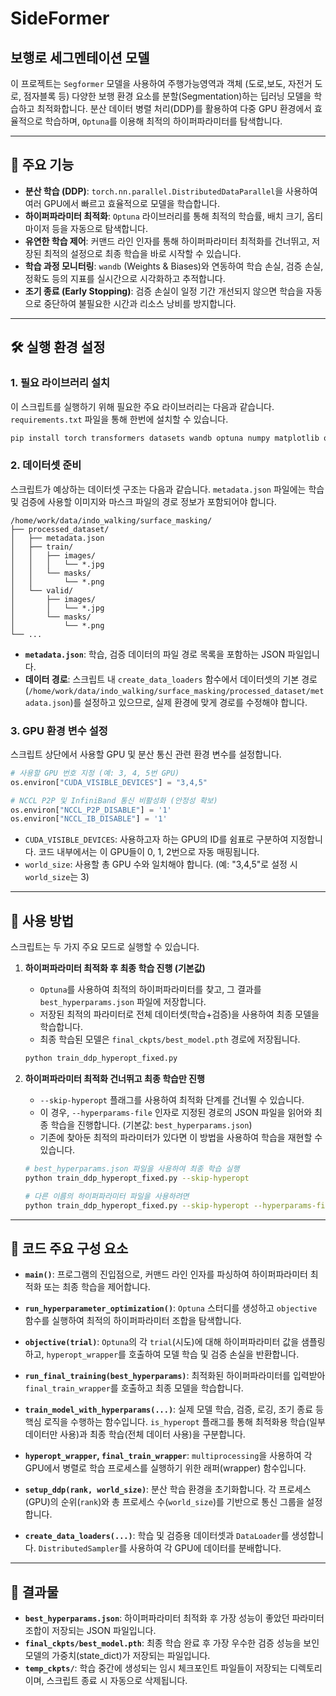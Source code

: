

# SideFormer
## 보행로 세그멘테이션 모델

이 프로젝트는 `Segformer` 모델을 사용하여 주행가능영역과 객체 (도로,보도, 자전거 도로, 점자블록 등) 다양한 보행 환경 요소를 분할(Segmentation)하는 딥러닝 모델을 학습하고 최적화합니다. 분산 데이터 병렬 처리(DDP)를 활용하여 다중 GPU 환경에서 효율적으로 학습하며, `Optuna`를 이용해 최적의 하이퍼파라미터를 탐색합니다.

-----

## 🌟 주요 기능

  - **분산 학습 (DDP)**: `torch.nn.parallel.DistributedDataParallel`을 사용하여 여러 GPU에서 빠르고 효율적으로 모델을 학습합니다.
  - **하이퍼파라미터 최적화**: `Optuna` 라이브러리를 통해 최적의 학습률, 배치 크기, 옵티마이저 등을 자동으로 탐색합니다.
  - **유연한 학습 제어**: 커맨드 라인 인자를 통해 하이퍼파라미터 최적화를 건너뛰고, 저장된 최적의 설정으로 최종 학습을 바로 시작할 수 있습니다.
  - **학습 과정 모니터링**: `wandb` (Weights & Biases)와 연동하여 학습 손실, 검증 손실, 정확도 등의 지표를 실시간으로 시각화하고 추적합니다.
  - **조기 종료 (Early Stopping)**: 검증 손실이 일정 기간 개선되지 않으면 학습을 자동으로 중단하여 불필요한 시간과 리소스 낭비를 방지합니다.

-----

## 🛠️ 실행 환경 설정

### 1\. 필요 라이브러리 설치

이 스크립트를 실행하기 위해 필요한 주요 라이브러리는 다음과 같습니다. `requirements.txt` 파일을 통해 한번에 설치할 수 있습니다.

```bash
pip install torch transformers datasets wandb optuna numpy matplotlib opencv-python accelerate
```

### 2\. 데이터셋 준비

스크립트가 예상하는 데이터셋 구조는 다음과 같습니다. `metadata.json` 파일에는 학습 및 검증에 사용할 이미지와 마스크 파일의 경로 정보가 포함되어야 합니다.

```
/home/work/data/indo_walking/surface_masking/
├── processed_dataset/
│   ├── metadata.json
│   ├── train/
│   │   ├── images/
│   │   │   └── *.jpg
│   │   └── masks/
│   │       └── *.png
│   └── valid/
│       ├── images/
│       │   └── *.jpg
│       └── masks/
│           └── *.png
└── ...
```

  - **`metadata.json`**: 학습, 검증 데이터의 파일 경로 목록을 포함하는 JSON 파일입니다.
  - **데이터 경로**: 스크립트 내 `create_data_loaders` 함수에서 데이터셋의 기본 경로 (`/home/work/data/indo_walking/surface_masking/processed_dataset/metadata.json`)를 설정하고 있으므로, 실제 환경에 맞게 경로를 수정해야 합니다.

### 3\. GPU 환경 변수 설정

스크립트 상단에서 사용할 GPU 및 분산 통신 관련 환경 변수를 설정합니다.

```python
# 사용할 GPU 번호 지정 (예: 3, 4, 5번 GPU)
os.environ["CUDA_VISIBLE_DEVICES"] = "3,4,5"

# NCCL P2P 및 InfiniBand 통신 비활성화 (안정성 확보)
os.environ["NCCL_P2P_DISABLE"] = '1'
os.environ["NCCL_IB_DISABLE"] = '1'
```

  - `CUDA_VISIBLE_DEVICES`: 사용하고자 하는 GPU의 ID를 쉼표로 구분하여 지정합니다. 코드 내부에서는 이 GPU들이 0, 1, 2번으로 자동 매핑됩니다.
  - `world_size`: 사용할 총 GPU 수와 일치해야 합니다. (예: "3,4,5"로 설정 시 `world_size`는 3)

-----

## 🚀 사용 방법

스크립트는 두 가지 주요 모드로 실행할 수 있습니다.

1.  **하이퍼파라미터 최적화 후 최종 학습 진행 (기본값)**

      - `Optuna`를 사용하여 최적의 하이퍼파라미터를 찾고, 그 결과를 `best_hyperparams.json` 파일에 저장합니다.
      - 저장된 최적의 파라미터로 전체 데이터셋(학습+검증)을 사용하여 최종 모델을 학습합니다.
      - 최종 학습된 모델은 `final_ckpts/best_model.pth` 경로에 저장됩니다.

    <!-- end list -->

    ```bash
    python train_ddp_hyperopt_fixed.py
    ```

2.  **하이퍼파라미터 최적화 건너뛰고 최종 학습만 진행**

      - `--skip-hyperopt` 플래그를 사용하여 최적화 단계를 건너뛸 수 있습니다.
      - 이 경우, `--hyperparams-file` 인자로 지정된 경로의 JSON 파일을 읽어와 최종 학습을 진행합니다. (기본값: `best_hyperparams.json`)
      - 기존에 찾아둔 최적의 파라미터가 있다면 이 방법을 사용하여 학습을 재현할 수 있습니다.

    <!-- end list -->

    ```bash
    # best_hyperparams.json 파일을 사용하여 최종 학습 실행
    python train_ddp_hyperopt_fixed.py --skip-hyperopt

    # 다른 이름의 하이퍼파라미터 파일을 사용하려면
    python train_ddp_hyperopt_fixed.py --skip-hyperopt --hyperparams-file my_best_params.json
    ```

-----

## 📜 코드 주요 구성 요소

  - **`main()`**: 프로그램의 진입점으로, 커맨드 라인 인자를 파싱하여 하이퍼파라미터 최적화 또는 최종 학습을 제어합니다.

  - **`run_hyperparameter_optimization()`**: `Optuna` 스터디를 생성하고 `objective` 함수를 실행하여 최적의 하이퍼파라미터 조합을 탐색합니다.

  - **`objective(trial)`**: `Optuna`의 각 `trial`(시도)에 대해 하이퍼파라미터 값을 샘플링하고, `hyperopt_wrapper`를 호출하여 모델 학습 및 검증 손실을 반환합니다.

  - **`run_final_training(best_hyperparams)`**: 최적화된 하이퍼파라미터를 입력받아 `final_train_wrapper`를 호출하고 최종 모델을 학습합니다.

  - **`train_model_with_hyperparams(...)`**: 실제 모델 학습, 검증, 로깅, 조기 종료 등 핵심 로직을 수행하는 함수입니다. `is_hyperopt` 플래그를 통해 최적화용 학습(일부 데이터만 사용)과 최종 학습(전체 데이터 사용)을 구분합니다.

  - **`hyperopt_wrapper`, `final_train_wrapper`**: `multiprocessing`을 사용하여 각 GPU에서 병렬로 학습 프로세스를 실행하기 위한 래퍼(wrapper) 함수입니다.

  - **`setup_ddp(rank, world_size)`**: 분산 학습 환경을 초기화합니다. 각 프로세스(GPU)의 순위(`rank`)와 총 프로세스 수(`world_size`)를 기반으로 통신 그룹을 설정합니다.

  - **`create_data_loaders(...)`**: 학습 및 검증용 데이터셋과 `DataLoader`를 생성합니다. `DistributedSampler`를 사용하여 각 GPU에 데이터를 분배합니다.

-----

## 📁 결과물

  - **`best_hyperparams.json`**: 하이퍼파라미터 최적화 후 가장 성능이 좋았던 파라미터 조합이 저장되는 JSON 파일입니다.
  - **`final_ckpts/best_model.pth`**: 최종 학습 완료 후 가장 우수한 검증 성능을 보인 모델의 가중치(state\_dict)가 저장되는 파일입니다.
  - **`temp_ckpts/`**: 학습 중간에 생성되는 임시 체크포인트 파일들이 저장되는 디렉토리이며, 스크립트 종료 시 자동으로 삭제됩니다.